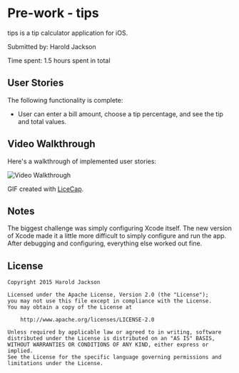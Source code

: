 # Pre-work - tips

tips is a tip calculator application for iOS.

Submitted by: Harold Jackson

Time spent: 1.5 hours spent in total

## User Stories

The following functionality is complete:
* User can enter a bill amount, choose a tip percentage, and see the tip and total values.


## Video Walkthrough 

Here's a walkthrough of implemented user stories:

<img src='http://i.imgur.com/GK7LY54.gif' title='Video Walkthrough' width='' alt='Video Walkthrough' />

GIF created with [LiceCap](http://www.cockos.com/licecap/).

## Notes


The biggest challenge was simply configuring Xcode itself. The new version of Xcode made it a little more difficult to simply configure and run the app. After debugging and configuring, everything else worked out fine.

## License

    Copyright 2015 Harold Jackson

    Licensed under the Apache License, Version 2.0 (the "License");
    you may not use this file except in compliance with the License.
    You may obtain a copy of the License at

        http://www.apache.org/licenses/LICENSE-2.0

    Unless required by applicable law or agreed to in writing, software
    distributed under the License is distributed on an "AS IS" BASIS,
    WITHOUT WARRANTIES OR CONDITIONS OF ANY KIND, either express or implied.
    See the License for the specific language governing permissions and
    limitations under the License.
